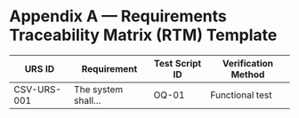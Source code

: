 # Appendix A — Requirements Traceability Matrix (RTM) Template

| URS ID | Requirement | Test Script ID | Verification Method |
|--------|-------------|----------------|---------------------|
| CSV-URS-001 | The system shall… | OQ-01 | Functional test |

